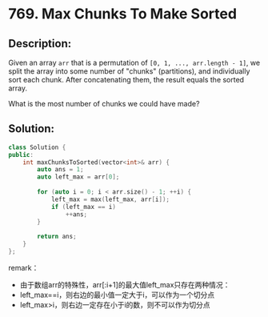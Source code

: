 # 769. Max Chunks To Make Sorted

## Description:

Given an array `arr` that is a permutation of `[0, 1, ..., arr.length - 1]`, we split the array into some number of "chunks" (partitions), and individually sort each chunk.  After concatenating them, the result equals the sorted array.

What is the most number of chunks we could have made?

## Solution:

```c++
class Solution {
public:
    int maxChunksToSorted(vector<int>& arr) {
        auto ans = 1;
        auto left_max = arr[0];
        
        for (auto i = 0; i < arr.size() - 1; ++i) {
            left_max = max(left_max, arr[i]);
            if (left_max == i)
                ++ans;
        }
        
        return ans;
    }
};
```

remark：

- 由于数组arr的特殊性，arr[:i+1]的最大值left_max只存在两种情况：
- left_max==i，则右边的最小值一定大于i，可以作为一个切分点
- left_max>i，则右边一定存在小于i的数，则不可以作为切分点
